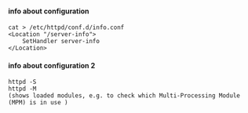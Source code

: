 #### info about configuration
```
cat > /etc/httpd/conf.d/info.conf
<Location "/server-info">
    SetHandler server-info
</Location>
```
#### info about configuration 2
```
httpd -S
httpd -M
(shows loaded modules, e.g. to check which Multi-Processing Module (MPM) is in use )
```
